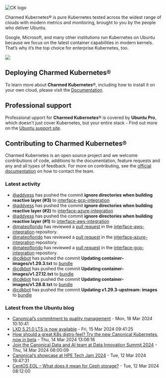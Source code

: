 ![CK logo](https://assets.ubuntu.com/v1/451d4cf4-Charmed+Kubernetes_RGB_onWhite_2022.svg)

Charmed Kubernetes® is pure Kubernetes tested across the widest range of clouds with modern metrics and monitoring, brought to you by the people who deliver Ubuntu.

Google, Microsoft, and many other institutions run Kubernetes on Ubuntu because we focus on the latest container capabilities in modern kernels. That’s why it’s the top choice for enterprise Kubernetes, too.

![](https://assets.ubuntu.com/v1/843c77b6-juju-at-a-glace.svg)

## Deploying Charmed Kubernetes®

To learn more about **Charmed Kubernetes**®, including how to install it on your own cloud, please visit the [Documentation][docs].

## Professional support

Professional upport for **Charmed Kubernetes**® is covered by **Ubuntu Pro**, which doesn't just cover Kubernetes, but your entire stack - Find out more on the [Ubuntu support site](https://ubuntu.com/support).

## Contributing to Charmed Kubernetes®

Charmed Kubernetes is an open source project and we welcome contributions of code, additions to the documentation, feature requests and any and all types of feedback. For more on contributing, see the [official documentation][get-in-touch] on how to contact the team.

<!-- LINKS -->
[docs]: https://ubuntu.com/kubernetes/docs
[get-in-touch]: https://ubuntu.com/kubernetes/docs/get-in-touch

### Latest activity

<!-- activity starts -->
 - [@addyess](https://github.com/addyess) has pushed the commit **ignore directories when building reactive layer (#3)** to [interface-gcp-integration](https://github.com/charmed-kubernetes/interface-gcp-integration)
 - [@addyess](https://github.com/addyess) has pushed the commit **ignore directories when building reactive layer (#2)** to [interface-azure-integration](https://github.com/charmed-kubernetes/interface-azure-integration)
 - [@addyess](https://github.com/addyess) has pushed the commit **ignore directories when building reactive layer (#1)** to [interface-aws-integration](https://github.com/charmed-kubernetes/interface-aws-integration)
 - [@mateoflorido](https://github.com/mateoflorido) has reviewed a [pull request](https://github.com/charmed-kubernetes/interface-aws-integration/pull/1) in the [interface-aws-integration](https://github.com/charmed-kubernetes/interface-aws-integration) repository.
 - [@mateoflorido](https://github.com/mateoflorido) has reviewed a [pull request](https://github.com/charmed-kubernetes/interface-azure-integration/pull/2) in the [interface-azure-integration](https://github.com/charmed-kubernetes/interface-azure-integration) repository.
 - [@mateoflorido](https://github.com/mateoflorido) has reviewed a [pull request](https://github.com/charmed-kubernetes/interface-gcp-integration/pull/3) in the [interface-gcp-integration](https://github.com/charmed-kubernetes/interface-gcp-integration) repository.
 - [@cdkbot](https://github.com/cdkbot) has pushed the commit **Updating container-images/v1.29.3.txt** to [bundle](https://github.com/charmed-kubernetes/bundle)
 - [@cdkbot](https://github.com/cdkbot) has pushed the commit **Updating container-images/v1.27.12.txt** to [bundle](https://github.com/charmed-kubernetes/bundle)
 - [@cdkbot](https://github.com/cdkbot) has pushed the commit **Updating container-images/v1.28.8.txt** to [bundle](https://github.com/charmed-kubernetes/bundle)
 - [@cdkbot](https://github.com/cdkbot) has pushed the commit **Updating v1.29.3-upstream: images** to [bundle](https://github.com/charmed-kubernetes/bundle)
<!-- activity ends -->

<!-- roadmap starts -->

<!-- roadmap ends -->

### Latest from the Ubuntu blog

<!-- blog starts -->
* [Canonical’s commitment to quality management](https://ubuntu.com//blog/canonicals-commitment-to-quality-management) - Mon, 18 Mar 2024 10:10:41 
* [LXD 5.21.0 LTS is now available](https://ubuntu.com//blog/lxd_5-21-0_lts) - Fri, 15 Mar 2024 09:41:25 
* [How should a great K8s distro feel? Try the new Canonical Kubernetes, now in beta](https://ubuntu.com//blog/try-canonical-kubernetes-beta) - Thu, 14 Mar 2024 13:06:16 
* [Join the Canonical Data and AI team at Data Innovation Summit 2024](https://ubuntu.com//blog/join-canonical-data-and-ai-team-at-data-innovation-summit-2024) - Thu, 14 Mar 2024 08:00:09 
* [Canonical&#8217;s showcase at HPE Tech Jam 2024](https://ubuntu.com//blog/canonicals-showcase-at-hpe-tech-jam-2024) - Tue, 12 Mar 2024 19:47:31 
* [CentOS EOL &#8211; What does it mean for Ceph storage?](https://ubuntu.com//blog/centos-eol-ceph) - Tue, 12 Mar 2024 08:12:00 
<!-- blog ends -->
